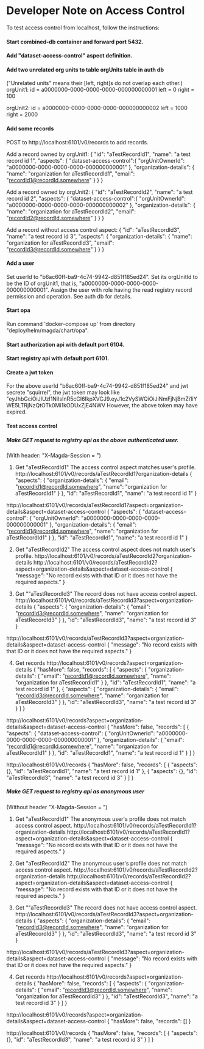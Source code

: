 # Developer Note on Access Control

To test access control from localhost, follow the instructions:

#### Start combined-db container and forward port 5432.

#### Add "dataset-access-control" aspect definition.

#### Add two unrelated org units to table orgUnits table in auth db

("Unrelated units" means their [left, right]s do not overlap each other.)
orgUnit1:
id = a0000000-0000-0000-0000-000000000001
left = 0
right = 100

orgUnit2:
id = a0000000-0000-0000-0000-000000000002
left = 1000
right = 2000

#### Add some records

POST to http://localhost:6101/v0/records to add records.

Add a record owned by orgUnit1:
{
"id": "aTestRecordId1",
"name": "a test record id 1",
"aspects": {
"dataset-access-control":{
"orgUnitOwnerId": "a0000000-0000-0000-0000-000000000001"
},
"organization-details": {
"name": "organization for aTestRecordId1",
"email": "recordId1@recordId.somewhere"
}
}
}

Add a record owned by orgUnit2:
{
"id": "aTestRecordId2",
"name": "a test record id 2",
"aspects": {
"dataset-access-control":{
"orgUnitOwnerId": "a0000000-0000-0000-0000-000000000002"
},
"organization-details": {
"name": "organization for aTestRecordId2",
"email": "recordId2@recordId.somewhere"
}
}
}

Add a record without access control aspect:
{
"id": "aTestRecordId3",
"name": "a test record id 3",
"aspects": {
"organization-details": {
"name": "organization for aTestRecordId3",
"email": "recordId3@recordId.somewhere"
}
}
}

#### Add a user

Set userId to "b6ac60ff-ba9-4c74-9942-d851f185ed24".
Set its orgUnitId to be the ID of orgUnit1, that is, "a0000000-0000-0000-0000-000000000001".
Assign the user with role having the read registry record permission and operation. See auth db for details.

#### Start opa

Run command 'docker-compose up' from directory "deploy/helm/magda/chart/opa".

#### Start authorization api with default port 6104.

#### Start registry api with default port 6101.

#### Create a jwt token

For the above userId "b6ac60ff-ba9-4c74-9942-d851f185ed24" and jwt secrete "squirrel", the jwt token may look like
"eyJhbGciOiJIUzI1NiIsInR5cCI6IkpXVCJ9.eyJ1c2VySWQiOiJiNmFjNjBmZi1iYWE5LTRjNzQtOTk0Mi1kODUxZjE4NWV
However, the above token may have expired.

#### Test access control

##### Make GET request to registry api as the above authenticated user.

(With header: "X-Magda-Session = <jwtToken>")

1. Get "aTestRecordId1"
   The access control aspect matches user's profile.
   http://localhost:6101/v0/records/aTestRecordId1?organization-details
   {
   "aspects": {
   "organization-details": {
   "email": "recordId1@recordId.somewhere",
   "name": "organization for aTestRecordId1"
   }
   },
   "id": "aTestRecordId1",
   "name": "a test record id 1"
   }

http://localhost:6101/v0/records/aTestRecordId1?aspect=organization-details&aspect=dataset-access-control
{
"aspects": {
"dataset-access-control": {
"orgUnitOwnerId": "a0000000-0000-0000-0000-000000000001"
},
"organization-details": {
"email": "recordId1@recordId.somewhere",
"name": "organization for aTestRecordId1"
}
},
"id": "aTestRecordId1",
"name": "a test record id 1"
}

2. Get "aTestRecordId2"
   The access control aspect does not match user's profile.
   http://localhost:6101/v0/records/aTestRecordId2?organization-details
   http://localhost:6101/v0/records/aTestRecordId2?aspect=organization-details&aspect=dataset-access-control
   {
   "message": "No record exists with that ID or it does not have the required aspects."
   }

3. Get ""aTestRecordId3"
   The record does not have access control aspect.
   http://localhost:6101/v0/records/aTestRecordId3?aspect=organization-details
   {
   "aspects": {
   "organization-details": {
   "email": "recordId3@recordId.somewhere",
   "name": "organization for aTestRecordId3"
   }
   },
   "id": "aTestRecordId3",
   "name": "a test record id 3"
   }

http://localhost:6101/v0/records/aTestRecordId3?aspect=organization-details&aspect=dataset-access-control
{
"message": "No record exists with that ID or it does not have the required aspects."
}

4. Get records
   http://localhost:6101/v0/records?aspect=organization-details
   {
   "hasMore": false,
   "records": [
   {
   "aspects": {
   "organization-details": {
   "email": "recordId1@recordId.somewhere",
   "name": "organization for aTestRecordId1"
   }
   },
   "id": "aTestRecordId1",
   "name": "a test record id 1"
   },
   {
   "aspects": {
   "organization-details": {
   "email": "recordId3@recordId.somewhere",
   "name": "organization for aTestRecordId3"
   }
   },
   "id": "aTestRecordId3",
   "name": "a test record id 3"
   }
   ]
   }

http://localhost:6101/v0/records?aspect=organization-details&aspect=dataset-access-control
{
"hasMore": false,
"records": [
{
"aspects": {
"dataset-access-control": {
"orgUnitOwnerId": "a0000000-0000-0000-0000-000000000001"
},
"organization-details": {
"email": "recordId1@recordId.somewhere",
"name": "organization for aTestRecordId1"
}
},
"id": "aTestRecordId1",
"name": "a test record id 1"
}
]
}

http://localhost:6101/v0/records
{
"hasMore": false,
"records": [
{
"aspects": {},
"id": "aTestRecordId1",
"name": "a test record id 1"
},
{
"aspects": {},
"id": "aTestRecordId3",
"name": "a test record id 3"
}
]
}

##### Make GET request to registry api as anonymous user

(Without header "X-Magda-Session = <jwtToken>")

1. Get "aTestRecordId1"
   The anonymous user's profile does not match access control aspect.
   http://localhost:6101/v0/records/aTestRecordId1?organization-details
   http://localhost:6101/v0/records/aTestRecordId1?aspect=organization-details&aspect=dataset-access-control
   {
   "message": "No record exists with that ID or it does not have the required aspects."
   }

2. Get "aTestRecordId2"
   The anonymous user's profile does not match access control aspect.
   http://localhost:6101/v0/records/aTestRecordId2?organization-details
   http://localhost:6101/v0/records/aTestRecordId2?aspect=organization-details&aspect=dataset-access-control
   {
   "message": "No record exists with that ID or it does not have the required aspects."
   }

3. Get ""aTestRecordId3"
   The record does not have access control aspect.
   http://localhost:6101/v0/records/aTestRecordId3?aspect=organization-details
   {
   "aspects": {
   "organization-details": {
   "email": "recordId3@recordId.somewhere",
   "name": "organization for aTestRecordId3"
   }
   },
   "id": "aTestRecordId3",
   "name": "a test record id 3"
   }

http://localhost:6101/v0/records/aTestRecordId3?aspect=organization-details&aspect=dataset-access-control
{
"message": "No record exists with that ID or it does not have the required aspects."
}

4. Get records
   http://localhost:6101/v0/records?aspect=organization-details
   {
   "hasMore": false,
   "records": [
   {
   "aspects": {
   "organization-details": {
   "email": "recordId3@recordId.somewhere",
   "name": "organization for aTestRecordId3"
   }
   },
   "id": "aTestRecordId3",
   "name": "a test record id 3"
   }
   ]
   }

http://localhost:6101/v0/records?aspect=organization-details&aspect=dataset-access-control
{
"hasMore": false,
"records": []
}

http://localhost:6101/v0/records
{
"hasMore": false,
"records": [
{
"aspects": {},
"id": "aTestRecordId3",
"name": "a test record id 3"
}
]
}
